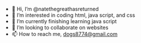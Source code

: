 - 👋 Hi, I’m @natethegreathasreturned
- 👀 I’m interested in coding html, java script, and css
- 🌱 I’m currently finishing learning java script
- 💞️ I’m looking to collaborate on websites
- 📫 How to reach me, dogs8774@gmail.com

<!---
natethegreathasreturned/natethegreathasreturned is a ✨ special ✨ repository because its `README.md` (this file) appears on your GitHub profile.
You can click the Preview link to take a look at your changes.
--->
